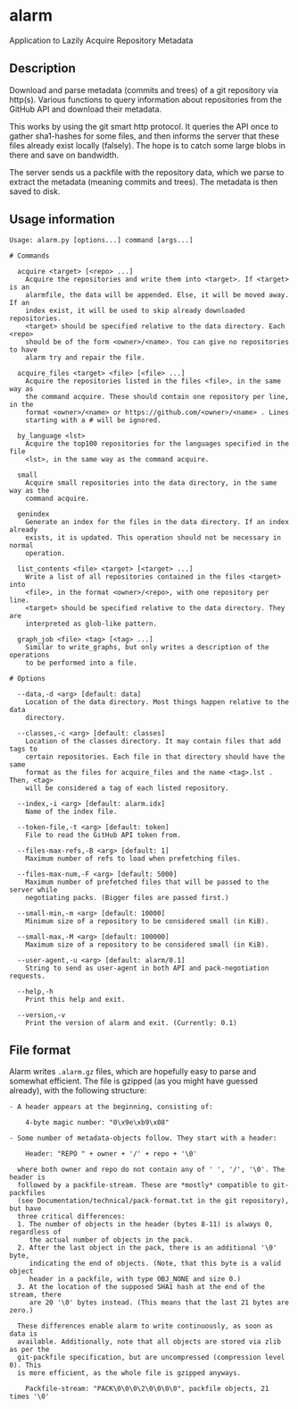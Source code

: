 # alarm
Application to Lazily Acquire Repository Metadata

## Description

Download and parse metadata (commits and trees) of a git repository via http(s). Various functions to query information about repositories from the GitHub API and download their metadata.

This works by using the git smart http protocol. It queries the API once to gather sha1-hashes for some files, and then informs the server that these files already exist locally (falsely). The hope is to catch some large blobs in there and save on bandwidth.

The server sends us a packfile with the repository data, which we parse to extract the metadata (meaning commits and trees). The metadata is then saved to disk.

## Usage information

    Usage: alarm.py [options...] command [args...]
    
    # Commands
    
      acquire <target> [<repo> ...]
        Acquire the repositories and write them into <target>. If <target> is an
        alarmfile, the data will be appended. Else, it will be moved away. If an
        index exist, it will be used to skip already downloaded repositories.
        <target> should be specified relative to the data directory. Each <repo>
        should be of the form <owner>/<name>. You can give no repositories to have
        alarm try and repair the file.
    
      acquire_files <target> <file> [<file> ...]
        Acquire the repositories listed in the files <file>, in the same way as
        the command acquire. These should contain one repository per line, in the
        format <owner>/<name> or https://github.com/<owner>/<name> . Lines
        starting with a # will be ignored.
    
      by_language <lst>
        Acquire the top100 repositories for the languages specified in the file
        <lst>, in the same way as the command acquire.
    
      small
        Acquire small repositories into the data directory, in the same way as the
        command acquire.
    
      genindex
        Generate an index for the files in the data directory. If an index already
        exists, it is updated. This operation should not be necessary in normal
        operation.
    
      list_contents <file> <target> [<target> ...]
        Write a list of all repositories contained in the files <target> into
        <file>, in the format <owner>/<repo>, with one repository per line.
        <target> should be specified relative to the data directory. They are
        interpreted as glob-like pattern.
    
      graph_job <file> <tag> [<tag> ...]
        Similar to write_graphs, but only writes a description of the operations
        to be performed into a file.
    
    # Options
    
      --data,-d <arg> [default: data]
        Location of the data directory. Most things happen relative to the data
        directory.
    
      --classes,-c <arg> [default: classes]
        Location of the classes directory. It may contain files that add tags to
        certain repositories. Each file in that directory should have the same
        format as the files for acquire_files and the name <tag>.lst . Then, <tag>
        will be considered a tag of each listed repository.
    
      --index,-i <arg> [default: alarm.idx]
        Name of the index file.
    
      --token-file,-t <arg> [default: token]
        File to read the GitHub API token from.
    
      --files-max-refs,-B <arg> [default: 1]
        Maximum number of refs to load when prefetching files.
    
      --files-max-num,-F <arg> [default: 5000]
        Maximum number of prefetched files that will be passed to the server while
        negotiating packs. (Bigger files are passed first.)
    
      --small-min,-m <arg> [default: 10000]
        Minimum size of a repository to be considered small (in KiB).
    
      --small-max,-M <arg> [default: 100000]
        Maximum size of a repository to be considered small (in KiB).
    
      --user-agent,-u <arg> [default: alarm/0.1]
        String to send as user-agent in both API and pack-negotiation requests.
    
      --help,-h
        Print this help and exit.
    
      --version,-v
        Print the version of alarm and exit. (Currently: 0.1)


## File format

Alarm writes `.alarm.gz` files, which are hopefully easy to parse and somewhat efficient. The file is gzipped (as you might have guessed already), with the following structure:

~~~~
- A header appears at the beginning, consisting of:

    4-byte magic number: "0\x9e\xb9\x08"
    
- Some number of metadata-objects follow. They start with a header:

    Header: "REPO " + owner + '/' + repo + '\0'

  where both owner and repo do not contain any of ' ', '/', '\0'. The header is
  followed by a packfile-stream. These are *mostly* compatible to git-packfiles
  (see Documentation/technical/pack-format.txt in the git repository), but have
  three critical differences:
  1. The number of objects in the header (bytes 8-11) is always 0, regardless of
     the actual number of objects in the pack.
  2. After the last object in the pack, there is an additional '\0' byte,
     indicating the end of objects. (Note, that this byte is a valid object
     header in a packfile, with type OBJ_NONE and size 0.)
  3. At the location of the supposed SHA1 hash at the end of the stream, there
     are 20 '\0' bytes instead. (This means that the last 21 bytes are zero.)
  
  These differences enable alarm to write continuously, as soon as data is
  available. Additionally, note that all objects are stored via zlib as per the
  git-packfile specification, but are uncompressed (compression level 0). This
  is more efficient, as the whole file is gzipped anyways.

    Packfile-stream: "PACK\0\0\0\2\0\0\0\0", packfile objects, 21 times '\0'
~~~~
